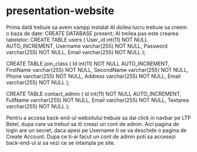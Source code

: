 # presentation-website
Prima dată trebuie sa avem xampp instalat
Al doilea lucru trebuie sa creem o baza de date:
CREATE DATABASE present;
Al treilea pas este crearea tabelelor:
CREATE TABLE users
(
    User_id int(11) NOT NULL AUTO_INCREMENT,
    Username varchar(255) NOT NULL,
    Password varchar(255) NOT NULL, 
    Email varchar(255) NOT NULL
);

CREATE TABLE join_class
(
    Id int(11) NOT NULL AUTO_INCREMENT,
    FirstName varchar(255) NOT NULL,
    SecondName varchar(255) NOT NULL, 
    Phone varchar(255) NOT NULL,
    Address varchar(255) NOT NULL,
    Email varchar(255) NOT NULL
);

CREATE TABLE contact_admin
(
    id int(11) NOT NULL AUTO_INCREMENT,
    FullName varchar(255) NOT NULL,
    Email varchar(255) NOT NULL, 
    Textarea varchar(255) NOT NULL
);

Pentru a accesa back-end-ul websitului trebuie sa dai click in navbar pe LTP Betel, dupa care va trebuii sa iti creezi un cont de admin. Aici pagina de login are un secret, daca apesi pe Username ti se va deschide o pagina de Create Account. Dupa ce ti-ai facut un cont de admin poti sa accesezi back-end-ul si sa vezi ce se intampla pe site. 
